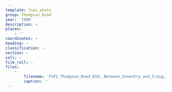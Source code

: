 ```yaml
---
template: fsps_photo
group: Thompson_Road
year: '1980'
description: ~
places:
    - ''
coordinates: ~
heading: ~
classification: ~
section: ~
cell: ~
film_roll: ~
files:
    -
        filename: 'FSPS_Thompson_Road_010,_Between_Coventry_and_Craig,_1-1-B,_1980.png'
        caption: ''
---
```

